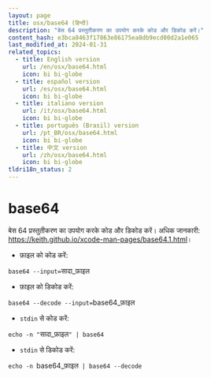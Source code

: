 ```yaml
---
layout: page
title: osx/base64 (हिन्दी)
description: "बेस 64 प्रस्तुतीकरण का उपयोग करके कोड और डिकोड करें।"
content_hash: e3bca8463f17863e86175ea8db9ecd00d2a1e065
last_modified_at: 2024-01-31
related_topics:
  - title: English version
    url: /en/osx/base64.html
    icon: bi bi-globe
  - title: español version
    url: /es/osx/base64.html
    icon: bi bi-globe
  - title: italiano version
    url: /it/osx/base64.html
    icon: bi bi-globe
  - title: português (Brasil) version
    url: /pt_BR/osx/base64.html
    icon: bi bi-globe
  - title: 中文 version
    url: /zh/osx/base64.html
    icon: bi bi-globe
tldri18n_status: 2
---
```

# base64

बेस 64 प्रस्तुतीकरण का उपयोग करके कोड और डिकोड करें।
अधिक जानकारी: <https://keith.github.io/xcode-man-pages/base64.1.html>।

- फ़ाइल को कोड करें:

`base64 --input=`<span class="tldr-var badge badge-pill bg-dark-lm bg-white-dm text-white-lm text-dark-dm font-weight-bold">सादा_फ़ाइल</span>

- फ़ाइल को डिकोड करें:

`base64 --decode --input=`<span class="tldr-var badge badge-pill bg-dark-lm bg-white-dm text-white-lm text-dark-dm font-weight-bold">base64_फ़ाइल</span>

- `stdin` से कोड करें:

`echo -n "`<span class="tldr-var badge badge-pill bg-dark-lm bg-white-dm text-white-lm text-dark-dm font-weight-bold">सादा_फ़ाइल</span>`" | base64`

- `stdin` से डिकोड करें:

`echo -n `<span class="tldr-var badge badge-pill bg-dark-lm bg-white-dm text-white-lm text-dark-dm font-weight-bold">base64_फ़ाइल</span>` | base64 --decode`
